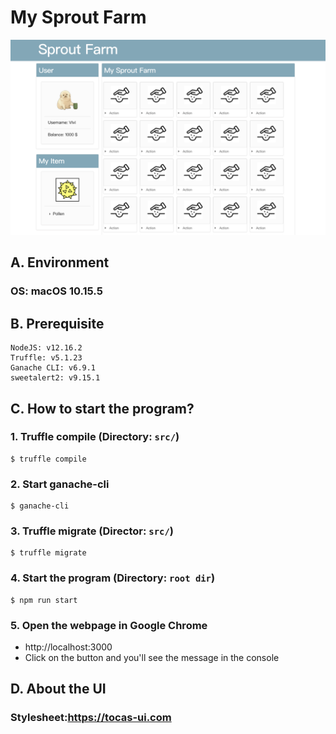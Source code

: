 # My Sprout Farm
![Alt text](public/img/main.png?raw=true "Title")
## A. Environment
### OS: macOS 10.15.5
## B. Prerequisite
```
NodeJS: v12.16.2
Truffle: v5.1.23
Ganache CLI: v6.9.1
sweetalert2: v9.15.1
```
## C. How to start the program?
### 1. Truffle compile (Directory: `src/`)
```
$ truffle compile
```
### 2. Start ganache-cli
```
$ ganache-cli
```

### 3. Truffle migrate (Director: `src/`)
```
$ truffle migrate
```

### 4. Start the program (Directory: `root dir`)
```
$ npm run start
```

### 5. Open the webpage in Google Chrome
- http://localhost:3000
- Click on the button and you'll see the message in the console

## D. About the UI
### Stylesheet:https://tocas-ui.com

